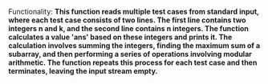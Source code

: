 Functionality: **This function reads multiple test cases from standard input, where each test case consists of two lines. The first line contains two integers n and k, and the second line contains n integers. The function calculates a value 'ans' based on these integers and prints it. The calculation involves summing the integers, finding the maximum sum of a subarray, and then performing a series of operations involving modular arithmetic. The function repeats this process for each test case and then terminates, leaving the input stream empty.**
